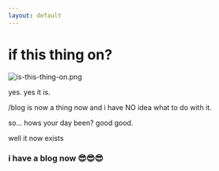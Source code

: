 ```yaml
---
layout: default
---
```


# if this thing on?

![is-this-thing-on.png](http://jased.site/assets/images/is-this-thing-on.png)

yes. yes it is.

/blog is now a thing now and i have NO idea what to do with it.

so... hows your day been? good good.

well it now exists 

### i have a blog now 😎😎😎